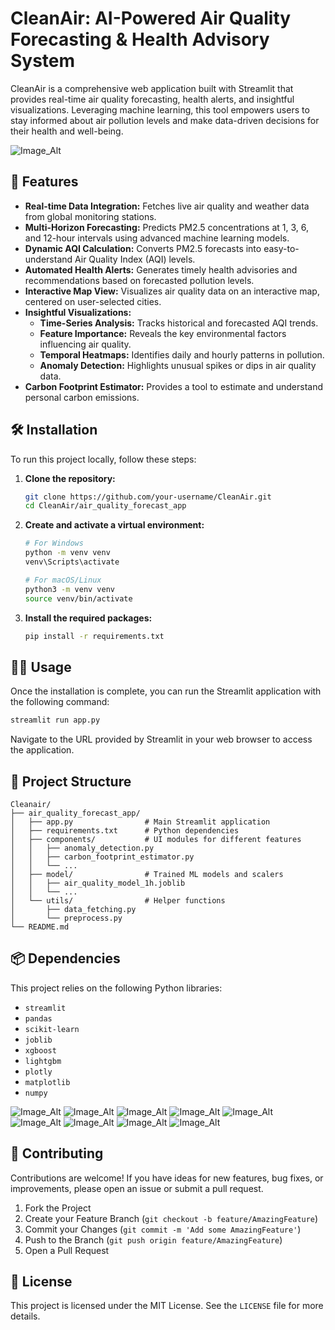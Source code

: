 # CleanAir: AI-Powered Air Quality Forecasting & Health Advisory System

CleanAir is a comprehensive web application built with Streamlit that provides real-time air quality forecasting, health alerts, and insightful visualizations. Leveraging machine learning, this tool empowers users to stay informed about air pollution levels and make data-driven decisions for their health and well-being.

![Image_Alt](https://github.com/Mani212005/Pollution-tracker/blob/d864e09f30ceb975ffa0f9380cad29828e642160/pollu1.png)

## 🚀 Features

- **Real-time Data Integration:** Fetches live air quality and weather data from global monitoring stations.
- **Multi-Horizon Forecasting:** Predicts PM2.5 concentrations at 1, 3, 6, and 12-hour intervals using advanced machine learning models.
- **Dynamic AQI Calculation:** Converts PM2.5 forecasts into easy-to-understand Air Quality Index (AQI) levels.
- **Automated Health Alerts:** Generates timely health advisories and recommendations based on forecasted pollution levels.
- **Interactive Map View:** Visualizes air quality data on an interactive map, centered on user-selected cities.
- **Insightful Visualizations:**
  - **Time-Series Analysis:** Tracks historical and forecasted AQI trends.
  - **Feature Importance:** Reveals the key environmental factors influencing air quality.
  - **Temporal Heatmaps:** Identifies daily and hourly patterns in pollution.
  - **Anomaly Detection:** Highlights unusual spikes or dips in air quality data.
- **Carbon Footprint Estimator:** Provides a tool to estimate and understand personal carbon emissions.

## 🛠️ Installation

To run this project locally, follow these steps:

1. **Clone the repository:**
   ```bash
   git clone https://github.com/your-username/CleanAir.git
   cd CleanAir/air_quality_forecast_app
   ```

2. **Create and activate a virtual environment:**
   ```bash
   # For Windows
   python -m venv venv
   venv\Scripts\activate

   # For macOS/Linux
   python3 -m venv venv
   source venv/bin/activate
   ```

3. **Install the required packages:**
   ```bash
   pip install -r requirements.txt
   ```

## 🏃‍♀️ Usage

Once the installation is complete, you can run the Streamlit application with the following command:

```bash
streamlit run app.py
```

Navigate to the URL provided by Streamlit in your web browser to access the application.

## 📂 Project Structure

```
Cleanair/
├── air_quality_forecast_app/
│   ├── app.py                # Main Streamlit application
│   ├── requirements.txt      # Python dependencies
│   ├── components/           # UI modules for different features
│   │   ├── anomaly_detection.py
│   │   ├── carbon_footprint_estimator.py
│   │   └── ...
│   ├── model/                # Trained ML models and scalers
│   │   ├── air_quality_model_1h.joblib
│   │   └── ...
│   └── utils/                # Helper functions
│       ├── data_fetching.py
│       └── preprocess.py
└── README.md
```

## 📦 Dependencies

This project relies on the following Python libraries:

- `streamlit`
- `pandas`
- `scikit-learn`
- `joblib`
- `xgboost`
- `lightgbm`
- `plotly`
- `matplotlib`
- `numpy`

![Image_Alt](https://github.com/Mani212005/Pollution-tracker/blob/d864e09f30ceb975ffa0f9380cad29828e642160/pollu2.png)
![Image_Alt](https://github.com/Mani212005/Pollution-tracker/blob/d864e09f30ceb975ffa0f9380cad29828e642160/pollu3.png)
![Image_Alt](https://github.com/Mani212005/Pollution-tracker/blob/d864e09f30ceb975ffa0f9380cad29828e642160/pollu4.png)
![Image_Alt](https://github.com/Mani212005/Pollution-tracker/blob/d864e09f30ceb975ffa0f9380cad29828e642160/pollu5.png)
![Image_Alt](https://github.com/Mani212005/Pollution-tracker/blob/d864e09f30ceb975ffa0f9380cad29828e642160/pollu6.png)
![Image_Alt](https://github.com/Mani212005/Pollution-tracker/blob/d864e09f30ceb975ffa0f9380cad29828e642160/pollu7.png)
![Image_Alt](https://github.com/Mani212005/Pollution-tracker/blob/d864e09f30ceb975ffa0f9380cad29828e642160/pollu8.png)
![Image_Alt](https://github.com/Mani212005/Pollution-tracker/blob/d864e09f30ceb975ffa0f9380cad29828e642160/pollu9.png)
![Image_Alt](https://github.com/Mani212005/Pollution-tracker/blob/d864e09f30ceb975ffa0f9380cad29828e642160/pollu10.png)
 

## 🤝 Contributing

Contributions are welcome! If you have ideas for new features, bug fixes, or improvements, please open an issue or submit a pull request.

1. Fork the Project
2. Create your Feature Branch (`git checkout -b feature/AmazingFeature`)
3. Commit your Changes (`git commit -m 'Add some AmazingFeature'`)
4. Push to the Branch (`git push origin feature/AmazingFeature`)
5. Open a Pull Request

## 📄 License

This project is licensed under the MIT License. See the `LICENSE` file for more details.
